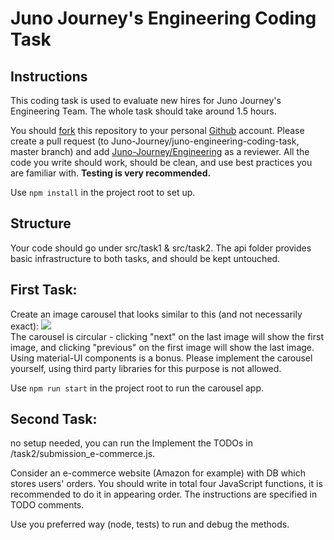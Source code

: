# Juno Journey's Engineering Coding Task
## Instructions
This coding task is used to evaluate new hires for Juno Journey's Engineering Team.
The whole task should take around 1.5 hours.

You should [fork](https://docs.github.com/en/get-started/quickstart/fork-a-repo) this repository to your personal [Github](www.github.com) account.
Please create a pull request (to Juno-Journey/juno-engineering-coding-task, master branch) and add [Juno-Journey/Engineering](https://github.com/orgs/Juno-Journey/teams/engineering) as a reviewer.
All the code you write should work, should be clean, and use best practices you are familiar with.
<b>Testing is very recommended.</b>

Use ``` npm install ``` in the project root to set up.

## Structure
Your code should go under src/task1 & src/task2.
The api folder provides basic infrastructure to both tasks, and should be kept untouched.

## First Task:
Create an image carousel that looks similar to this (and not necessarily exact):
<img src="https://firebasestorage.googleapis.com/v0/b/juno-multi-test.appspot.com/o/public%2Fimage.png?alt=media&token=50efb126-617f-4abc-962d-e4770c2f9b8c"><br>
The carousel is circular - clicking "next" on the last image will show the first image, and clicking "previous" on the first image will show the last image.
Using material-UI components is a bonus. Please implement the carousel yourself, using third party libraries for this purpose is not allowed.

Use ``` npm run start ``` in the project root to run the carousel app.

## Second Task:
no setup needed, you can run the
Implement the TODOs in /task2/submission_e-commerce.js.

Consider an e-commerce website (Amazon for example) with DB which stores users' orders.
You should write in total four JavaScript functions, it is recommended to do it in appearing order.
The instructions are specified in TODO comments.

Use you preferred way (node, tests) to run and debug the methods.

